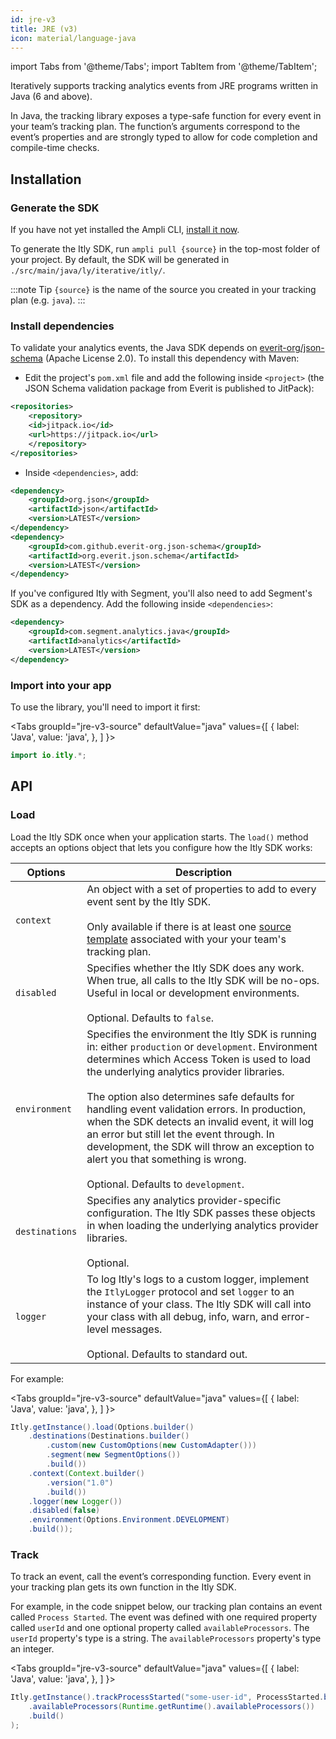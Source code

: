 ```yaml
---
id: jre-v3
title: JRE (v3)
icon: material/language-java
---
```


import Tabs from '@theme/Tabs';
import TabItem from '@theme/TabItem';

Iteratively supports tracking analytics events from JRE programs written in Java (6 and above).

In Java, the tracking library exposes a type-safe function for every event in your team’s tracking plan. The function’s arguments correspond to the event’s properties and are strongly typed to allow for code completion and compile-time checks.

## Installation

### Generate the SDK

If you have not yet installed the Ampli CLI, [install it now](/using-the-ampli-cli).

To generate the Itly SDK, run `ampli pull {source}` in the top-most folder of your project. By default, the SDK will be generated in `./src/main/java/ly/iterative/itly/`.

:::note Tip
`{source}` is the name of the source you created in your tracking plan (e.g. `java`).
:::

### Install dependencies

To validate your analytics events, the Java SDK depends on [everit-org/json-schema](https://github.com/everit-org/json-schema) (Apache License 2.0). To install this dependency with Maven:

- Edit the project's `pom.xml` file and add the following inside `<project>` (the JSON Schema validation package from Everit is published to JitPack):

```xml
<repositories>
    <repository>
    <id>jitpack.io</id>
    <url>https://jitpack.io</url>
    </repository>
</repositories>
```

- Inside `<dependencies>`, add:

```xml
<dependency>
    <groupId>org.json</groupId>
    <artifactId>json</artifactId>
    <version>LATEST</version>
</dependency>
<dependency>
    <groupId>com.github.everit-org.json-schema</groupId>
    <artifactId>org.everit.json.schema</artifactId>
    <version>LATEST</version>
</dependency>
```

If you've configured Itly with Segment, you'll also need to add Segment's SDK as a dependency. Add the following inside `<dependencies>`:

```xml
<dependency>
    <groupId>com.segment.analytics.java</groupId>
    <artifactId>analytics</artifactId>
    <version>LATEST</version>
</dependency>
```

### Import into your app

To use the library, you'll need to import it first:

<Tabs
  groupId="jre-v3-source"
  defaultValue="java"
  values={[
    { label: 'Java', value: 'java', },
  ]
}>
<TabItem value="java">

```java
import io.itly.*;
```

</TabItem>
</Tabs>

## API

### Load

Load the Itly SDK once when your application starts. The `load()` method accepts an options object that lets you configure how the Itly SDK works:

| Options | Description |
|-|-|
| `context`| An object with a set of properties to add to every event sent by the Itly SDK.<br /><br />Only available if there is at least one [source template](/working-with-templates#adding-a-template-to-a-source) associated with your your team's tracking plan.|
| `disabled`| Specifies whether the Itly SDK does any work. When true, all calls to the Itly SDK will be no-ops. Useful in local or development environments.<br /><br />Optional. Defaults to `false`.|
| `environment` | Specifies the environment the Itly SDK is running in: either `production` or `development`. Environment determines which Access Token is used to load the underlying analytics provider libraries.<br /><br />The option also determines safe defaults for handling event validation errors. In production, when the SDK detects an invalid event, it will log an error but still let the event through. In development, the SDK will throw an exception to alert you that something is wrong.<br /><br />Optional. Defaults to `development`.|
| `destinations` | Specifies any analytics provider-specific configuration. The Itly SDK passes these objects in when loading the underlying analytics provider libraries.<br /><br />Optional.|
| `logger` | To log Itly's logs to a custom logger, implement the `ItlyLogger` protocol and set `logger` to an instance of your class. The Itly SDK will call into your class with all debug, info, warn, and error-level messages.<br /><br />Optional. Defaults to standard out. |

For example:

<Tabs
  groupId="jre-v3-source"
  defaultValue="java"
  values={[
    { label: 'Java', value: 'java', },
  ]
}>
<TabItem value="java">

```java
Itly.getInstance().load(Options.builder()
    .destinations(Destinations.builder()
        .custom(new CustomOptions(new CustomAdapter()))
        .segment(new SegmentOptions())
        .build())
    .context(Context.builder()
        .version("1.0")
        .build())
    .logger(new Logger())
    .disabled(false)
    .environment(Options.Environment.DEVELOPMENT)
    .build());
```

</TabItem>
</Tabs>


### Track

To track an event, call the event’s corresponding function. Every event in your tracking plan gets its own function in the Itly SDK.

For example, in the code snippet below, our tracking plan contains an event called `Process Started`. The event was defined with one required property called `userId` and one optional property called `availableProcessors`. The `userId` property's type is a string. The `availableProcessors` property's type an integer.

<Tabs
  groupId="jre-v3-source"
  defaultValue="java"
  values={[
    { label: 'Java', value: 'java', },
  ]
}>
<TabItem value="java">

```java
Itly.getInstance().trackProcessStarted("some-user-id", ProcessStarted.builder()
    .availableProcessors(Runtime.getRuntime().availableProcessors())
    .build()
);
```

</TabItem>
</Tabs>

<!-- Itly includes code docs in the auto-generated library so your IDE can display relevant documentation for every function and property as you type.

![Code documentation](/img/jre-java.png) -->

<!-- ### Alias



### Plugins & Custom Destinations



### Logging -->


